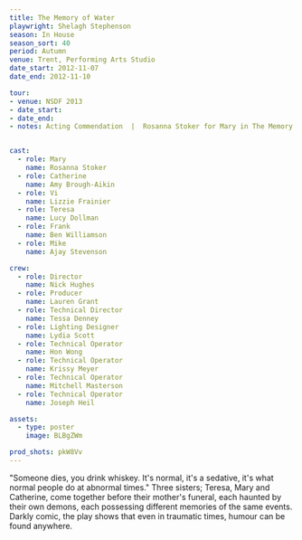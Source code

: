 ```yaml
---
title: The Memory of Water
playwright: Shelagh Stephenson
season: In House
season_sort: 40
period: Autumn
venue: Trent, Performing Arts Studio
date_start: 2012-11-07
date_end: 2012-11-10

tour:
- venue: NSDF 2013
- date_start:
- date_end:
- notes: Acting Commendation  |  Rosanna Stoker for Mary in The Memory Of Water


cast:
  - role: Mary
    name: Rosanna Stoker
  - role: Catherine
    name: Amy Brough-Aikin
  - role: Vi
    name: Lizzie Frainier
  - role: Teresa
    name: Lucy Dollman
  - role: Frank
    name: Ben Williamson
  - role: Mike
    name: Ajay Stevenson

crew:
  - role: Director
    name: Nick Hughes
  - role: Producer
    name: Lauren Grant
  - role: Technical Director
    name: Tessa Denney
  - role: Lighting Designer
    name: Lydia Scott
  - role: Technical Operator
    name: Hon Wong
  - role: Technical Operator
    name: Krissy Meyer
  - role: Technical Operator
    name: Mitchell Masterson
  - role: Technical Operator
    name: Joseph Heil

assets:
  - type: poster
    image: BLBgZWm

prod_shots: pkW8Vv
---
```


"Someone dies, you drink whiskey. It's normal, it's a sedative, it's what normal people do at abnormal times." Three sisters; Teresa, Mary and Catherine, come together before their mother's funeral, each haunted by their own demons, each possessing different memories of the same events. Darkly comic, the play shows that even in traumatic times, humour can be found anywhere.
